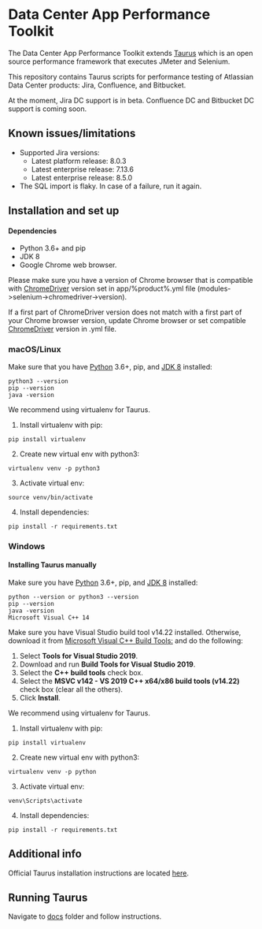 # Data Center App Performance Toolkit 
The Data Center App Performance Toolkit extends [Taurus](https://gettaurus.org/) which is an open source performance framework that executes JMeter and Selenium.

This repository contains Taurus scripts for performance testing of Atlassian Data Center products: Jira, Confluence, and Bitbucket.

At the moment, Jira DC support is in beta. Confluence DC and Bitbucket DC support is coming soon.

## Known issues/limitations
* Supported Jira versions: 
    * Latest platform release: 8.0.3
    * Latest enterprise release: 7.13.6
    * Latest enterprise release: 8.5.0
* The SQL import is flaky. In case of a failure, run it again.

## Installation and set up

#### Dependencies
* Python 3.6+ and pip
* JDK 8
* Google Chrome web browser. 

Please make sure you have a version of Chrome browser that is compatible with [ChromeDriver](http://chromedriver.chromium.org/downloads) version set in app/%product%.yml file (modules->selenium->chromedriver->version).

If a first part of ChromeDriver version does not match with a first part of your Chrome browser version, update Chrome browser or set compatible [ChromeDriver](http://chromedriver.chromium.org/downloads) version in .yml file.

### macOS/Linux
Make sure that you have [Python](https://www.python.org/downloads/) 3.6+, pip, and [JDK 8](https://www.oracle.com/technetwork/java/javase/downloads/jdk8-downloads-2133151.html) installed:
```
python3 --version
pip --version
java -version
```

We recommend using virtualenv for Taurus.

1. Install virtualenv with pip:
```
pip install virtualenv
```
2. Create new virtual env with python3:
```
virtualenv venv -p python3
```
3. Activate virtual env:
```
source venv/bin/activate
```
4. Install dependencies:
```
pip install -r requirements.txt
```

### Windows
#### Installing Taurus manually
Make sure you have [Python](https://www.python.org/downloads/) 3.6+, pip, and [JDK 8](https://www.oracle.com/technetwork/java/javase/downloads/jdk8-downloads-2133151.html) installed:
```
python --version or python3 --version
pip --version
java -version
Microsoft Visual C++ 14
```

Make sure you have Visual Studio build tool v14.22 installed. 
Otherwise, download it from [Microsoft Visual C++ Build Tools:](https://visualstudio.microsoft.com/downloads) and do the following:
1. Select **Tools for Visual Studio 2019**.
2. Download and run **Build Tools for Visual Studio 2019**.
3. Select the **C++ build tools** check box.
4. Select the **MSVC v142 - VS 2019 C++ x64/x86 build tools (v14.22)** check box (clear all the others).
5. Click **Install**.

We recommend using virtualenv for Taurus.

1. Install virtualenv with pip:
```
pip install virtualenv
```
2. Create new virtual env with python3:
```
virtualenv venv -p python
```
3. Activate virtual env:
```
venv\Scripts\activate
```
4. Install dependencies:
```
pip install -r requirements.txt
```

## Additional info
Official Taurus installation instructions are located [here](https://gettaurus.org/docs/Installation/).

## Running Taurus
Navigate to [docs](docs) folder and follow instructions.
